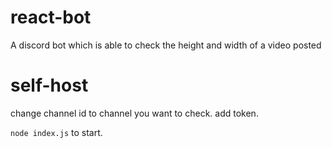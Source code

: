 # react-bot
A discord bot which is able to check the height and width of a video posted
# self-host
change channel id to channel you want to check. 
add token.

`node index.js` to start. 
